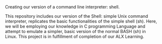 Creating our version of a command line interpreter: shell.

This repository includes our version of the Shell: simple Unix command interpreter, replicates the basic functionalities of the simple shell (sh). Here, we will be employing our knowledge in C programming Language and attempt to emulate a simpler, basic version of the normal BASH (sh) in Linux.
This project is in fulfillment of completion of our ALX Learning.
